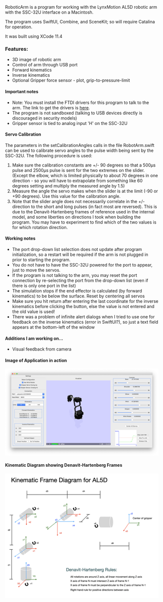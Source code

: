 RoboticArm is a program for working with the LynxMotion AL5D robotic arm with the SSC-32U interface on a Macintosh.

The program uses SwiftUI, Combine, and SceneKit; so will require Catalina for operation.

It was built using XCode 11.4

### Features:
* 3D image of robotic arm
* Control of arm through USB port
* Forward kinematics
* Inverse kinematics
* Optional Gripper force sensor - plot, grip-to-pressure-limit

#### Important notes
* Note:  You must install the FTDI drivers for this program to talk to the arm.  The link to get the drivers is [here](http://www.ftdichip.com/Drivers/VCP.htm).
* The program is not sandboxed (talking to USB devices directly is discouraged in security models)
* Gripper sensor is tied to analog input 'H' on the SSC-32U

#### Servo Calibration
The parameters in the setCalibrationAngles calls in the file RobotArm.swift can be used to calibrate servo angles to the pulse width being sent by the SSC-32U.  The following procedure is used:
1. Make sure the calibration constants are +/- 90 degrees so that a 500μs pulse and 2500μs pulse is sent for the two extremes on the slider. (Except the elbow, which is limited physically to about 70 degrees in one direction - so you will have to extrapolate from something like 60 degrees setting and multiply the measured angle by 1.5)
2. Measure the angle the servo makes when the slider is at the limit (-90 or +90 degrees).  Use this value for the calibration angle.
3. Note that the slider angle does not necessarily correlate in the +/- direction to the short and long pulses (in fact most are reversed).  This is due to the Denavit-Hartenberg frames of reference used in the internal model, and some liberties on directions I took when building the program.  You may have to experiment to find which of the two values is for which rotation direction.

#### Working notes
* The port drop-down list selection does not update after program initialization, so a restart will be required if the arm is not plugged in prior to starting the program.
* You do not have to have the SSC-32U powered for the port to appear, just to move the servos.
* If the program is not talking to the arm, you may reset the port connection by re-selecting the port from the drop-down list (even if there is only one port in the list)
* The simulation stops if the end effector is calculated (by forward kinematics) to be below the surface.  Reset by centering all servos
* Make sure you hit return after entering the last coordinate for the inverse kinematics before clicking the button, else the value is not entered and the old value is used!
* There was a problem of infinite alert dialogs when I tried to use one for feedback on the inverse kinematics (error in SwiftUI?), so just a text field appears at the bottom-left of the window


#### Additions I am working on...
* Visual feedback from camera


#### Image of Application in action
![](RoboticArm.png)

#### Kinematic Diagram showing Denavit-Hartenberg Frames
![](KinematicDiagram.png)
